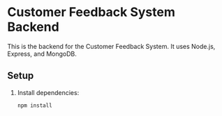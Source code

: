 # Customer Feedback System Backend

This is the backend for the Customer Feedback System. It uses Node.js, Express, and MongoDB.

## Setup

1. Install dependencies:
   ```bash
   npm install
